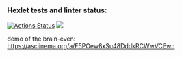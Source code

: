 ### Hexlet tests and linter status:
[![Actions Status](https://github.com/dr-angekok/python-project-lvl1/workflows/hexlet-check/badge.svg)](https://github.com/dr-angekok/python-project-lvl1/actions)
<a href="https://codeclimate.com/github/codeclimate/codeclimate/maintainability"><img src="https://api.codeclimate.com/v1/badges/a99a88d28ad37a79dbf6/maintainability" /></a>

demo of the brain-even: https://asciinema.org/a/F5POew8xSu48DddkRCWwVCEwn